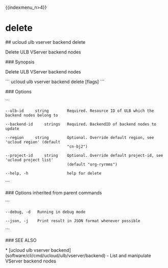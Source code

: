 {{indexmenu_n>4}}

# delete

\#\# ucloud ulb vserver backend delete

Delete ULB VServer backend nodes

\#\#\# Synopsis

Delete ULB VServer backend nodes

\`\`\` ucloud ulb vserver backend delete \[flags\] \`\`\`

\#\#\# Options

\`\`\`

``` 
--ulb-id     string        Required. Resource ID of ULB which the backend nodes belong to 
```

``` 
--backend-id     strings   Required. BackendID of backend nodes to update 
```

``` 
--region     string        Optional. Override default region, see 'ucloud region' (default
                           "cn-bj2") 
```

``` 
--project-id     string    Optional. Override default project-id, see 'ucloud project list'
                           (default "org-ryrmms") 
```

``` 
--help, -h                 help for delete 
```

\`\`\`

\#\#\# Options inherited from parent commands

\`\`\`

``` 
--debug, -d   Running in debug mode 
```

``` 
--json, -j    Print result in JSON format whenever possible 
```

\`\`\`

\#\#\# SEE ALSO

\* \[ucloud ulb vserver
backend\](software/cli/cmd/ucloud/ulb/vserver/backend) - List and
manipulate VServer backend nodes
